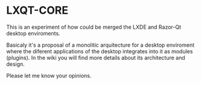 LXQT-CORE
===

This is an experiment of how could be merged the LXDE and Razor-Qt desktop enviroments.

Basicaly it's a proposal of a monolitic arquitecture for a desktop enviroment where the
diferent applications of the desktop integrates into it as modules (plugins).
In the wiki you will find more details about its architecture and design.


Please let me know your opinions.
